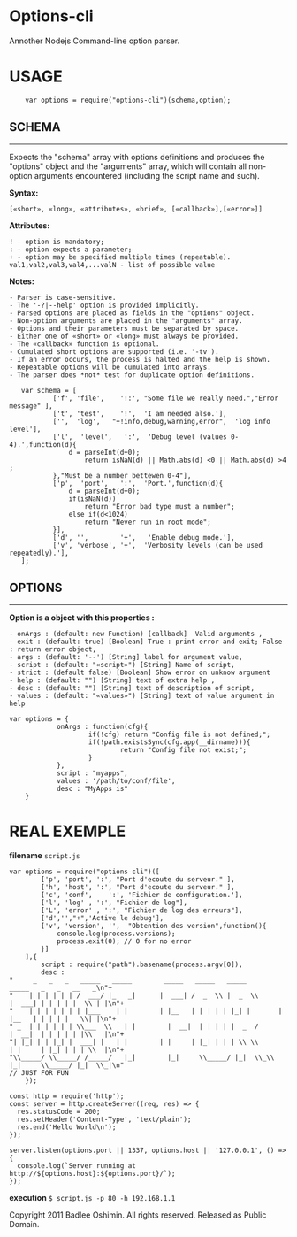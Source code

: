 
Options-cli
===========

Annother Nodejs Command-line option parser.

# USAGE

```JS
    var options = require("options-cli")(schema,option);
```

## SCHEMA
---------

Expects the "schema" array with options definitions and produces the
"options" object and the "arguments" array, which will contain all
non-option arguments encountered (including the script name and such).

**Syntax:**

    [«short», «long», «attributes», «brief», [«callback»],[«error»]]

**Attributes:**

    ! - option is mandatory;
    : - option expects a parameter;
    + - option may be specified multiple times (repeatable).
    val1,val2,val3,val4,...valN - list of possible value

**Notes:**

    - Parser is case-sensitive.
    - The '-?|--help' option is provided implicitly.
    - Parsed options are placed as fields in the "options" object.
    - Non-option arguments are placed in the "arguments" array.
    - Options and their parameters must be separated by space.
    - Either one of «short» or «long» must always be provided.
    - The «callback» function is optional.
    - Cumulated short options are supported (i.e. '-tv').
    - If an error occurs, the process is halted and the help is shown.
    - Repeatable options will be cumulated into arrays.
    - The parser does *not* test for duplicate option definitions.


 ```JS
    var schema = [
            ['f', 'file',    '!:', "Some file we really need.","Error message" ],
            ['t', 'test',    '!',  'I am needed also.'],
            ['',  'log',   "+!info,debug,warning,error",  'log info level'],
            ['l',  'level',   ':',  'Debug level (values 0-4).',function(d){
                d = parseInt(d+0);
                    return isNaN(d) || Math.abs(d) <0 || Math.abs(d) >4 ;
            },"Must be a number bettewen 0-4"],
            ['p',  'port',   ':',  'Port.',function(d){
                d = parseInt(d+0);
                if(isNaN(d))
                    return "Error bad type must a number";
                else if(d<1024)
                    return "Never run in root mode";
            }],
            ['d', '',        '+',   'Enable debug mode.'],
            ['v', 'verbose', '+',  'Verbosity levels (can be used repeatedly).'],
    ];
```
## OPTIONS
----------
**Option is a object with this properties :**
    
    - onArgs : (default: new Function) [callback]  Valid arguments ,
    - exit : (default: true) [Boolean] True : print error and exit; False : return error object,
    - args : (default: '--') [String] label for argument value,
    - script : (default: "«script»") [String] Name of script,
    - strict : (default false) [Boolean] Show error on unknow argument
    - help : (default: "") [String] text of extra help ,
    - desc : (default: "") [String] text of description of script,
    - values : (default: "«values»") [String] text of value argument in help

        
```JS    
var options = {      
            onArgs : function(cfg){
                    if(!cfg) return "Config file is not defined;";
                    if(!path.existsSync(cfg.app(__dirname))){
                            return "Config file not exist;";
                    }
            },
            script : "myapps",
            values : '/path/to/conf/file',
            desc : "MyApps is"
    }    
```

# REAL EXEMPLE

**filename** `script.js`
```JS
var options = require("options-cli")([
		['p', 'port', ':', "Port d'ecoute du serveur." ],
		['h', 'host', ':', "Port d'ecoute du serveur." ],
		['c', 'conf',    ':', 'Fichier de configuration.'],
		['l', 'log' , ':', "Fichier de log"],
		['L', 'error' , ':', "Fichier de log des erreurs"],
		['d','',"+",'Active le debug'],
		['v', 'version', '',  "Obtention des version",function(){
			console.log(process.versions);
			process.exit(0); // 0 for no error
		}]
	],{
		script : require("path").basename(process.argv[0]),
		desc :
"     _   _   _   _____   _____        _____   _____   _____         _____   _   _   __   _\n"+ 
"    | | | | | | /  ___/ |_   _|      |  ___| /  _  \\ |  _  \\       |  ___| | | | | |  \\ | |\n"+ 
"    | | | | | | | |___    | |        | |__   | | | | | |_| |       | |__   | | | | |   \\| |\n"+ 
" _  | | | | | | \\___  \\   | |        |  __|  | | | | |  _  /       |  __|  | | | | | |\\   |\n"+ 
"| |_| | | |_| |  ___| |   | |        | |     | |_| | | | \\ \\       | |     | |_| | | | \\  |\n"+ 
"\\_____/ \\_____/ /_____/   |_|        |_|     \\_____/ |_|  \\_\\      |_|     \\_____/ |_|  \\_|\n"
// JUST FOR FUN
	});

const http = require('http');
const server = http.createServer((req, res) => {
  res.statusCode = 200;
  res.setHeader('Content-Type', 'text/plain');
  res.end('Hello World\n');
});

server.listen(options.port || 1337, options.host || '127.0.0.1', () => {
  console.log(`Server running at http://${options.host}:${options.port}/`);
}); 
```

**execution** `$ script.js -p 80 -h 192.168.1.1`

Copyright 2011 Badlee Oshimin. All rights reserved.
Released as Public Domain.
